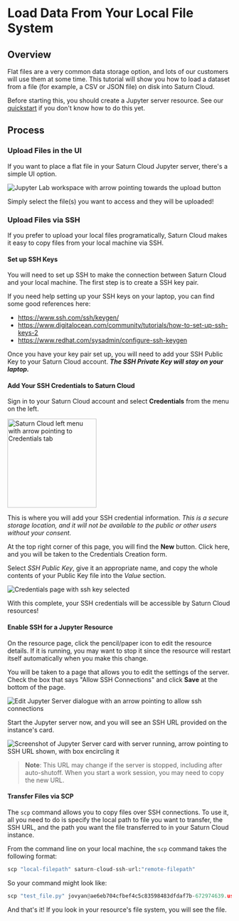 # Load Data From Your Local File System


## Overview
Flat files are a very common data storage option, and lots of our customers will use them at some time. This tutorial will show you how to load a dataset from a file (for example, a CSV or JSON file) on disk into Saturn Cloud.

Before starting this, you should create a Jupyter server resource. See our [quickstart](https://saturncloud.io/docs/start_in_ten/) if you don't know how to do this yet.

## Process

### Upload Files in the UI
If you want to place a flat file in your Saturn Cloud Jupyter server, there's a simple UI option. 

![Jupyter Lab workspace with arrow pointing towards the upload button](https://saturn-public-assets.s3.us-east-2.amazonaws.com/example-resources/local-file-upload-arrow.png "doc-image")

Simply select the file(s) you want to access and they will be uploaded!

### Upload Files via SSH
If you prefer to upload your local files programatically, Saturn Cloud makes it easy to copy files from your local machine via SSH.
#### Set up SSH Keys
You will need to set up SSH to make the connection between Saturn Cloud and your local machine. The first step is to create a SSH key pair. 

If you need help setting up your SSH keys on your laptop, you can find some good references here:
* <a href="https://www.ssh.com/ssh/keygen/" target='_blank' rel='noopener'>https://www.ssh.com/ssh/keygen/</a>
* <a href="https://www.digitalocean.com/community/tutorials/how-to-set-up-ssh-keys-2" target='_blank' rel='noopener'>https://www.digitalocean.com/community/tutorials/how-to-set-up-ssh-keys-2</a>
* <a href="https://www.redhat.com/sysadmin/configure-ssh-keygen" target='_blank' rel='noopener'>https://www.redhat.com/sysadmin/configure-ssh-keygen</a>

Once you have your key pair set up, you will need to add your SSH Public Key to your Saturn Cloud account. ***The SSH Private Key will stay on your laptop.***

#### Add Your SSH Credentials to Saturn Cloud
Sign in to your Saturn Cloud account and select **Credentials** from the menu on the left.

<img src="https://saturn-public-assets.s3.us-east-2.amazonaws.com/example-resources/saturn-credentials-arrow.jpeg" style="width:200px;" alt="Saturn Cloud left menu with arrow pointing to Credentials tab" class="doc-image">

This is where you will add your SSH credential information. *This is a secure storage location, and it will not be available to the public or other users without your consent.*

At the top right corner of this page, you will find the **New** button. Click here, and you will be taken to the Credentials Creation form. 

Select *SSH Public Key*, give it an appropriate name, and copy the whole contents of your Public Key file into the *Value* section.

![Credentials page with ssh key selected](https://saturn-public-assets.s3.us-east-2.amazonaws.com/example-resources/ssh-crediential.png "doc-image")

With this complete, your SSH credentials will be accessible by Saturn Cloud resources!

#### Enable SSH for a Jupyter Resource
On the resource page, click the pencil/paper icon to edit the resource details. If it is running, you may want to stop it since the resource will restart itself automatically when you make this change.

You will be taken to a page that allows you to edit the settings of the server. Check the box that says "Allow SSH Connections" and click **Save** at the bottom of the page.

![Edit Jupyter Server dialogue with an arrow pointing to allow ssh connections](https://saturn-public-assets.s3.us-east-2.amazonaws.com/example-resources/allow-ssh-connections-arrow.png "doc-image")

Start the Jupyter server now, and you will see an SSH URL provided on the instance's card. 

![Screenshot of Jupyter Server card with server running, arrow pointing to SSH URL shown, with box encircling it](https://saturn-public-assets.s3.us-east-2.amazonaws.com/example-resources/ssh-url.png "doc-image")

> **Note**: This URL may change if the server is stopped, including after auto-shutoff. When you start a work session, you may need to copy the new URL.

#### Transfer Files via SCP

The `scp` command allows you to copy files over SSH connections. To use it, all you need to do is specify the local path to file you want to transfer, the SSH URL, and the path you want the file transferred to in your Saturn Cloud instance.

From the command line on your local machine, the `scp` command takes the following format:


```python
scp "local-filepath" saturn-cloud-ssh-url:"remote-filepath"
```

So your command might look like:


```python
scp "test_file.py" jovyan@ae6eb704cfbef4c5c83598483dfdaf7b-672974639.us-west-2.elb.amazonaws.com:"project/scripts/"
```

And that's it! If you look in your resource's file system, you will see the file.
